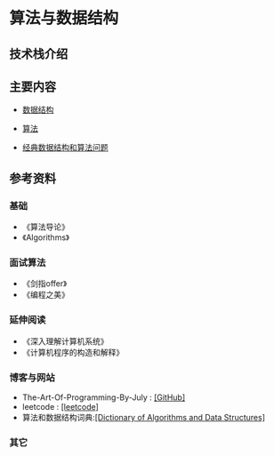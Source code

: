 # 算法与数据结构

## 技术栈介绍

## 主要内容

* [数据结构](./data-structure/README.md)

* [算法](./algorithm/README.md)

* [经典数据结构和算法问题](./classic-question/README.md)

## 参考资料

### 基础

* 《算法导论》
* 《Algorithms》

### 面试算法

* 《剑指offer》
* 《编程之美》

### 延伸阅读

* 《深入理解计算机系统》
* 《计算机程序的构造和解释》

### 博客与网站

* The-Art-Of-Programming-By-July : [\[GitHub\]](https://github.com/julycoding/The-Art-Of-Programming-By-July)
* leetcode : [\[leetcode\]](http://leetcode.com/)
* 算法和数据结构词典:[\[Dictionary of Algorithms and Data Structures\]](https://xlinux.nist.gov/dads/)

### 其它